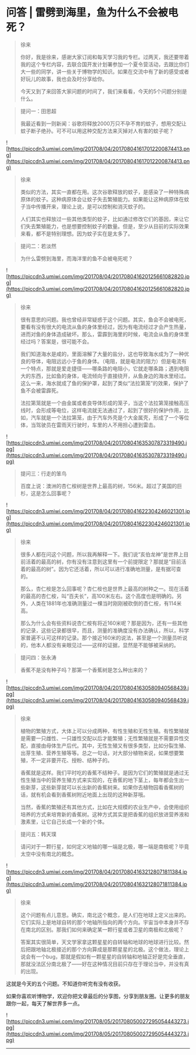 # 问答 | 雷劈到海里，鱼为什么不会被电死？

> 徐来
> 
> 你好，我是徐来，感谢大家订阅和每天学习我的专栏。过两天，我还要带着我的这个专栏内容，去联合国开发计划署参加一个夏令营活动，去跟比你们大一些的同学，讲一些关于博物学的知识。如果在交流中有了新的感受或者好玩儿的故事，我也会及时分享给你。
> 
> 今天又到了来回答大家问题的时间了，我们来看看，今天的5个问题分别是什么。

> 提问一：田思超
> 
> 我最近看到一则新闻：谷歌将释放2000万只不孕不育的蚊子，想用交配让蚊子断子绝孙。可不可以用这种交配方法来灭掉对人有害的蚊子呢？

![https://piccdn3.umiwi.com/img/201708/04/201708041617012200874413.png](https://piccdn3.umiwi.com/img/201708/04/201708041617012200874413.png)

> 徐来
> 
> 类似的方法，其实一直都在用。这次谷歌释放的蚊子，是感染了一种特殊病原体的蚊子。这种病原体会让蚊子失去繁殖能力。如果能让这种病原体在蚊子当中传播开来，理论上说，是可以控制和消灭蚊子的。
> 
> 人们其实也释放过一些其他类型的蚊子，比如通过修改它们的基因，来让它们失去繁殖能力，也是想要控制蚊子的数量。但是，至少从目前的实际效果来看，都不是特别理想。因为蚊子实在是太多了。

> 提问二：若淡然
> 
> 为什么雷劈到海里，而海洋里的鱼不会被电死呢？

![https://piccdn3.umiwi.com/img/201708/04/201708041620125661082820.jpg](https://piccdn3.umiwi.com/img/201708/04/201708041620125661082820.jpg)

> 徐来
> 
> 很有意思的问题。我也曾经非常疑惑于这个问题。其实，鱼会不会被电死，要看有没有很大的电流从鱼的身体里经过，因为有电流经过才会产生热量，进而对鱼的身体造成破坏。那么，雷霹到海里的时候，电流会从鱼的身体里经过吗？答案是，很可能不会。
> 
> 我们知道海水是咸的，里面溶解了大量的盐分，这也导致海水成为了一种优良的导体，电阻远远小于鱼的身体。（电阻，就是电流的阻力）但是电流有一个特点，那就是爱走捷径——哪条路的电阻小，它就走哪条路；遇到电阻大的东西，比如鱼的身体，电流倾向于直接绕开，从鱼身边的海水里经过。这么一来，海水就成了鱼的保护罩，起到了类似“法拉第笼”的效果，保护了鱼不会被雷霹死。
> 
> 法拉第笼就是一个由金属或者良导体形成的笼子，当这个法拉第笼接触高压线时，会形成等电位，这样电流就无法通过了，起到了很好的保护作用，比如，汽车就是一个法拉第笼，由于汽车外壳是个大金属壳，形成了一个等位体，当驾驶员在雷雨天行驶时，车里的人不用担心遭到雷击。

![https://piccdn3.umiwi.com/img/201708/04/201708041635307873319490.jpg](https://piccdn3.umiwi.com/img/201708/04/201708041635307873319490.jpg)

> 提问三：行走的笨鸟
> 
> 百度上说：澳洲的杏仁桉树是世界上最高的树，156米。超过了美国的巨杉，这是怎么回事呢？

![https://piccdn3.umiwi.com/img/201708/04/201708041622304246021301.jpg](https://piccdn3.umiwi.com/img/201708/04/201708041622304246021301.jpg)

> 徐来
> 
> 很多人都在问这个问题，所以我再解释一下。我们说“亥伯龙神”是世界上目前活着的最高的树，你有没有注意到这里有一个前提限定？那就是“目前活着的最高的树”。因为它还活着，所以可以进行准确地测量，是有据可查的。
> 
> 那么，杏仁桉是怎么回事呢？杏仁桉也是世界上最高的树种之一。现在活着的最高的杏仁桉，叫“百夫长”，高100米左右。这个高度也是明确的。另外，人类在1881年也准确测量过一棵当时刚刚被砍倒的杏仁桉，有114米高。
> 
> 那么为什么会有些资料说杏仁桉有将近160米呢？那是因为，还有一些其他的记录，这些记录都很早，而且，测量的准确度没有办法确认，所以，科学家普遍不认可这样的记录。那个接近160米的说法，甚至是一个测量员听说的，他本人都没有亲眼见过——这样的证据，显然是不能够被采纳的。

> 提问四：张永涛
> 
> 香蕉不是没有种子吗？那第一个香蕉树是怎么种出来的？

![https://piccdn3.umiwi.com/img/201708/04/201708041630580940568439.jpg](https://piccdn3.umiwi.com/img/201708/04/201708041630580940568439.jpg)

> 徐来
> 
> 植物的繁殖方式，大体上可以分成两种，有性生殖和无性生殖。有性繁殖就是需要一只雌性、一只雄性交配以后才能繁殖；无性繁殖就是不需要异性交配，直接由母体生产后代。其中，无性生殖又有很多类型，比如分裂生殖、出芽生殖、营养生殖等等。总之一句话，对大部分植物来说，如果想要繁殖，不一定非要开花、授粉、结种子的。
> 
> 香蕉就是这样。我们平时吃的香蕉不结种子。是因为它们的繁殖就是通过无性生殖当中的营养生殖方式来实现的，在香蕉的地下茎上，每年都会生出一些新芽，这些新芽就可以长出新的香蕉树来。如果你去植物园看香蕉树的话，就有机会看到香蕉树附近地面上出现的这种新芽哦。
> 
> 当然，香蕉的繁殖还有其他方式，比如在大规模的农业生产中，会使用组织培养的方式来培育新的香蕉树。这种方式其实是把香蕉的组织放进营养液和激素里，让它自己长成一个新的个体。

> 提问五：韩天璞
> 
> 请问对于一颗行星，如何定义地轴的哪一端是北极，哪一端是南极呢？毕竟太空中没有南北的概念。

![https://piccdn3.umiwi.com/img/201708/04/201708041632128071811384.jpg](https://piccdn3.umiwi.com/img/201708/04/201708041632128071811384.jpg)

> 徐来
> 
> 这个问题有点儿意思。确实，南北这个概念，是人们在地球上定义出来的。它们实际上是地球自转的那个地轴所指向的两个方向。宇宙当中本身并不存在南北的区别。那我们如何来确定某一颗行星或者卫星的南极和北极呢？
> 
> 答案其实很简单，天文学家拿这颗星星的自转轴和地球的地球进行比较。然后把跟地轴北极接近的那个方向算成是那颗星星的北极。这个做法，理论上说会有一个bug，那就是假如有一颗星星的自转轴和地轴正好是完全垂直，那就没法区分南北极了——好在这种情况目前只存在于理论当中，并没有真的出现。

这就是今天的五个问题。不知道你听完有没有收获。

如果你喜欢听博物学，欢迎你把文章最后的分享图，分享到朋友圈。让更多的朋友跟你一起，每天了解世界多一点。

![https://piccdn3.umiwi.com/img/201708/05/201708050027295054443273.jpg](https://piccdn3.umiwi.com/img/201708/05/201708050027295054443273.jpg)

---
